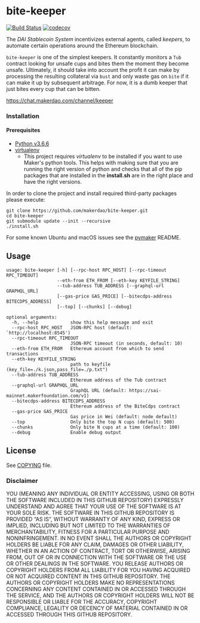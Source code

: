 # bite-keeper

[![Build Status](https://travis-ci.org/makerdao/bite-keeper.svg?branch=master)](https://travis-ci.org/makerdao/bite-keeper)
[![codecov](https://codecov.io/gh/makerdao/bite-keeper/branch/master/graph/badge.svg)](https://codecov.io/gh/makerdao/bite-keeper)

The _DAI Stablecoin System_ incentivizes external agents, called _keepers_,
to automate certain operations around the Ethereum blockchain.

`bite-keeper` is one of the simplest keepers. It constantly monitors a `Tub` contract
looking for unsafe cups and bites them the moment they become unsafe. Ultimately,
it should take into account the profit it can make by processing the resulting
collateral via `bust` and only waste gas on `bite` if it can make it up by
subsequent arbitrage. For now, it is a dumb keeper that just bites every cup
that can be bitten.

<https://chat.makerdao.com/channel/keeper>

### Installation
#### Prerequisites
- [Python v3.6.6](https://www.python.org/downloads/release/python-366/)
- [virtualenv](https://virtualenv.pypa.io/en/latest/)
    - This project requires *virtualenv* to be installed if you want to use Maker's python tools. This helps with making sure that you are running the right version of python and checks that all of the pip packages that are installed in the **install.sh** are in the right place and have the right versions.

In order to clone the project and install required third-party packages please execute:
```
git clone https://github.com/makerdao/bite-keeper.git
cd bite-keeper
git submodule update --init --recursive
./install.sh
```

For some known Ubuntu and macOS issues see the [pymaker](https://github.com/makerdao/pymaker) README.

## Usage

```
usage: bite-keeper [-h] [--rpc-host RPC_HOST] [--rpc-timeout RPC_TIMEOUT]
                   --eth-from ETH_FROM [--eth-key KEYFILE_STRING]
                   --tub-address TUB_ADDRESS [--graphql-url GRAPHQL_URL]
                   [--gas-price GAS_PRICE] [--bitecdps-address BITECDPS_ADDRESS]
                   [--top] [--chunks] [--debug]

optional arguments:
  -h, --help            show this help message and exit
  --rpc-host RPC_HOST   JSON-RPC host (default: `http://localhost:8545')
  --rpc-timeout RPC_TIMEOUT
                        JSON-RPC timeout (in seconds, default: 10)
  --eth-from ETH_FROM   Ethereum account from which to send transactions
  --eth-key KEYFILE_STRING
                        path to keyfile (key_file=./k.json,pass_file=./p.txt")
  --tub-address TUB_ADDRESS
                        Ethereum address of the Tub contract
  --graphql-url GRAPHQL_URL
                        GraphQL URL (default: https://sai-mainnet.makerfoundation.com/v1)
  --bitecdps-address BITECDPS_ADDRESS
                        Ethereum address of the BiteCdps contract
  --gas-price GAS_PRICE
                        Gas price in Wei (default: node default)
  --top                 Only bite the top N cups (default: 500)
  --chunks              Only bite N cups at a time (default: 100)
  --debug               Enable debug output
```

## License

See [COPYING](https://github.com/makerdao/bite-keeper/blob/master/COPYING) file.

### Disclaimer

YOU (MEANING ANY INDIVIDUAL OR ENTITY ACCESSING, USING OR BOTH THE SOFTWARE INCLUDED IN THIS GITHUB REPOSITORY) EXPRESSLY UNDERSTAND AND AGREE THAT YOUR USE OF THE SOFTWARE IS AT YOUR SOLE RISK.
THE SOFTWARE IN THIS GITHUB REPOSITORY IS PROVIDED “AS IS”, WITHOUT WARRANTY OF ANY KIND, EXPRESS OR IMPLIED, INCLUDING BUT NOT LIMITED TO THE WARRANTIES OF MERCHANTABILITY, FITNESS FOR A PARTICULAR PURPOSE AND NONINFRINGEMENT. IN NO EVENT SHALL THE AUTHORS OR COPYRIGHT HOLDERS BE LIABLE FOR ANY CLAIM, DAMAGES OR OTHER LIABILITY, WHETHER IN AN ACTION OF CONTRACT, TORT OR OTHERWISE, ARISING FROM, OUT OF OR IN CONNECTION WITH THE SOFTWARE OR THE USE OR OTHER DEALINGS IN THE SOFTWARE.
YOU RELEASE AUTHORS OR COPYRIGHT HOLDERS FROM ALL LIABILITY FOR YOU HAVING ACQUIRED OR NOT ACQUIRED CONTENT IN THIS GITHUB REPOSITORY. THE AUTHORS OR COPYRIGHT HOLDERS MAKE NO REPRESENTATIONS CONCERNING ANY CONTENT CONTAINED IN OR ACCESSED THROUGH THE SERVICE, AND THE AUTHORS OR COPYRIGHT HOLDERS WILL NOT BE RESPONSIBLE OR LIABLE FOR THE ACCURACY, COPYRIGHT COMPLIANCE, LEGALITY OR DECENCY OF MATERIAL CONTAINED IN OR ACCESSED THROUGH THIS GITHUB REPOSITORY.
